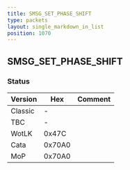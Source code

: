 ```yaml
---
title: SMSG_SET_PHASE_SHIFT
type: packets
layout: single_markdown_in_list
position: 1070
---
```


## SMSG_SET_PHASE_SHIFT

### Status

Version    | Hex        | Comment
---------- | ---------- | ---------- 
Classic    | -          | 
TBC        | -          | 
WotLK      | 0x47C      | 
Cata       | 0x70A0     | 
MoP        | 0x70A0     | 